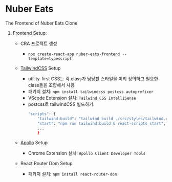 # Nuber Eats

The Frontend of Nuber Eats Clone

1. Frontend Setup:

   - CRA 프로젝트 생성
     - `npx create-react-app nuber-eats-frontend --template=typescript`
   - [TailwindCSS](https://tailwindcss.com/docs/installation) Setup

     - utility-first CSS는 각 class가 담당할 스타일을 미리 정의하고 필요한 class들을 조합해서 사용
     - 패키지 설치: `npm install tailwindcss postcss autoprefixer`
     - VScode Extension 설치: `Tailwind CSS IntelliSense`
     - postcss로 tailwindCSS 빌드하기:
       ```bash
       "scripts": {
           "tailwind:build": "tailwind build ./src/styles/tailwind.css -o ./src/styles/styles.css",
           "start": "npm run tailwind:build & react-scripts start",
           ...
           }
       ```

   - [Apollo](https://www.apollographql.com/docs/react) Setup
     - Chrome Extension 설치: `Apollo Client Developer Tools`
   - React Router Dom Setup
     - 패키지 설치: `npm install react-router-dom`
